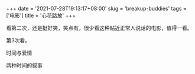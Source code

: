 +++
date = '2021-07-28T19:13:17+08:00'
slug = 'breakup-buddies'
tags = ['电影']
title = '心花路放'
+++

看第二次，还是挺好笑，笑点有，很少看这种贴近正常人说话的电影，值得一看。

第3次看。

时间与爱情

两种时间的叙事
